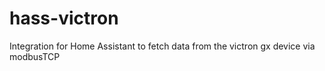 # hass-victron
Integration for Home Assistant to fetch data from the victron gx device via modbusTCP
